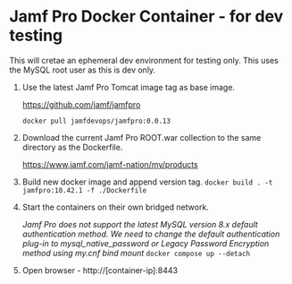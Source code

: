 # Jamf Pro Docker Container - for dev testing

This will cretae an ephemeral dev environment for testing only. This uses the MySQL root user as this is dev only.

1. Use the latest Jamf Pro Tomcat image tag as base image. 

	https://github.com/jamf/jamfpro

	```
	docker pull jamfdevops/jamfpro:0.0.13
	```

2. Download the current Jamf Pro ROOT.war collection to the same directory as the Dockerfile.

	https://www.jamf.com/jamf-nation/my/products

3. Build new docker image and append version tag.
		```
		docker build . -t jamfpro:10.42.1 -f ./Dockerfile
		```
4. Start the containers on their own bridged network. 

	*Jamf Pro does not support the latest MySQL version 8.x default authentication method. We need to change  the default authentication plug-in to mysql_native_password or Legacy Password Encryption method using my.cnf bind mount*
		```
		docker compose up --detach
		```
5. Open browser - http://[container-ip]:8443
